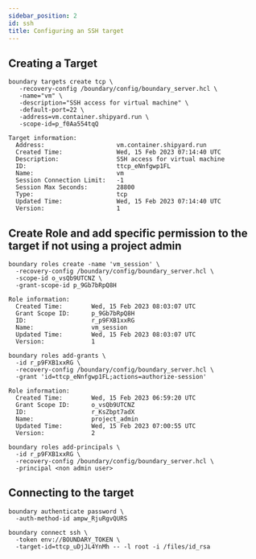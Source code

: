 ```yaml
---
sidebar_position: 2
id: ssh
title: Configuring an SSH target
---
```


<TerminalVisor>
  <Terminal 
    target="tools.container.shipyard.run" 
    shell="/bin/bash" 
    id="tools" 
    name="Tools"/>

  <Terminal 
    target="local" 
    shell="/bin/bash" 
    id="local" 
    name="Local"/>
</TerminalVisor>

## Creating a Target

```shell
boundary targets create tcp \
   -recovery-config /boundary/config/boundary_server.hcl \
   -name="vm" \
   -description="SSH access for virtual machine" \
   -default-port=22 \
   -address=vm.container.shipyard.run \
   -scope-id=p_f0Aa554tqQ
```

```
Target information:
  Address:                    vm.container.shipyard.run
  Created Time:               Wed, 15 Feb 2023 07:14:40 UTC
  Description:                SSH access for virtual machine
  ID:                         ttcp_eNnfgwp1FL
  Name:                       vm
  Session Connection Limit:   -1
  Session Max Seconds:        28800
  Type:                       tcp
  Updated Time:               Wed, 15 Feb 2023 07:14:40 UTC
  Version:                    1
```

## Create Role and add specific permission to the target if not using a project admin

```shell
boundary roles create -name 'vm_session' \
  -recovery-config /boundary/config/boundary_server.hcl \
  -scope-id o_vsQb9UTCNZ \
  -grant-scope-id p_9Gb7bRpQ8H
```

```shell
Role information:
  Created Time:        Wed, 15 Feb 2023 08:03:07 UTC
  Grant Scope ID:      p_9Gb7bRpQ8H
  ID:                  r_p9FXB1xxRG
  Name:                vm_session
  Updated Time:        Wed, 15 Feb 2023 08:03:07 UTC
  Version:             1
```

```shell
boundary roles add-grants \
  -id r_p9FXB1xxRG \
  -recovery-config /boundary/config/boundary_server.hcl \
  -grant 'id=ttcp_eNnfgwp1FL;actions=authorize-session'
```

```
Role information:
  Created Time:        Wed, 15 Feb 2023 06:59:20 UTC
  Grant Scope ID:      o_vsQb9UTCNZ
  ID:                  r_KsZbpt7adX
  Name:                project_admin
  Updated Time:        Wed, 15 Feb 2023 07:00:55 UTC
  Version:             2
```

```shell
boundary roles add-principals \
  -id r_p9FXB1xxRG \
  -recovery-config /boundary/config/boundary_server.hcl \
  -principal <non admin user>
```

## Connecting to the target

```shell
boundary authenticate password \
  -auth-method-id ampw_RjuRgvQURS
```

```shell
boundary connect ssh \
  -token env://BOUNDARY_TOKEN \
  -target-id=ttcp_uDjJL4YnMh -- -l root -i /files/id_rsa
```

<div style={{height: "400px"}}/>
